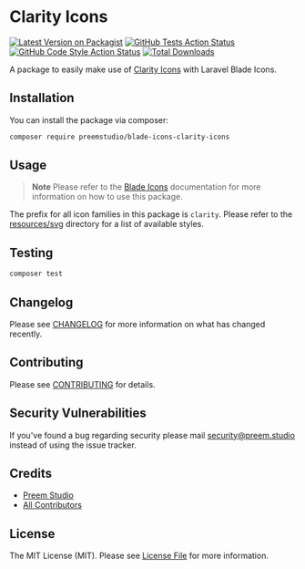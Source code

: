 # Clarity Icons

[![Latest Version on Packagist](https://img.shields.io/packagist/v/preemstudio/blade-icons-clarity-icons.svg?style=flat-square)](https://packagist.org/packages/preemstudio/blade-icons-clarity-icons)
[![GitHub Tests Action Status](https://img.shields.io/github/actions/workflow/status/preemstudio/blade-icons-clarity-icons/run-tests.yml?branch=main&label=tests&style=flat-square)](https://github.com/PreemStudio/blade-icons-clarity-icons/actions?query=workflow%3Arun-tests+branch%3Amain)
[![GitHub Code Style Action Status](https://img.shields.io/github/actions/workflow/status/preemstudio/blade-icons-clarity-icons/fix-php-code-style-issues.yml?branch=main&label=code%20style&style=flat-square)](https://github.com/PreemStudio/blade-icons-clarity-icons/actions?query=workflow%3A"Fix+PHP+code+style+issues"+branch%3Amain)
[![Total Downloads](https://img.shields.io/packagist/dt/preemstudio/blade-icons-clarity-icons.svg?style=flat-square)](https://packagist.org/packages/preemstudio/blade-icons-clarity-icons)

A package to easily make use of [Clarity Icons](https://github.com/vmware/clarity-assets) with Laravel Blade Icons.

## Installation

You can install the package via composer:

```bash
composer require preemstudio/blade-icons-clarity-icons
```

## Usage

> **Note**
> Please refer to the [Blade Icons](https://github.com/PreemStudio/blade-icons) documentation for more information on how to use this package.

The prefix for all icon families in this package is `clarity`. Please refer to the [resources/svg](/resources/svg) directory for a list of available styles.

## Testing

```bash
composer test
```

## Changelog

Please see [CHANGELOG](CHANGELOG.md) for more information on what has changed recently.

## Contributing

Please see [CONTRIBUTING](CONTRIBUTING.md) for details.

## Security Vulnerabilities

If you've found a bug regarding security please mail [security@preem.studio](mailto:security@preem.studio) instead of using the issue tracker.

## Credits

- [Preem Studio](https://github.com/PreemStudio)
- [All Contributors](../../contributors)

## License

The MIT License (MIT). Please see [License File](LICENSE.md) for more information.

